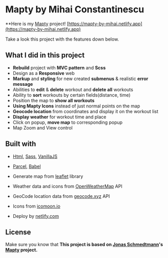 # Mapty by Mihai Constantinescu

\*\*Here is my [Mapty](https://mapty-by-mihai.netlify.app) project! [https://mapty-by-mihai.netlify.app](https://mapty-by-mihai.netlify.app)

Take a look this project with the features down below.

## What I did in this project

- **Rebuild** project with **MVC pattern** and **Scss**
- Design as a **Responsive** web
- **Markup** and **styling** for new created **submenus** & realistic **error message**
- Abilities to **edit** & **delete** workout and **delete all** workouts
- Ability to **sort** workouts by certain fields(distance, time)
- Position the map to **show all workouts**
- **Using Mapty Icons** instead of just normal points on the map
- **Geocode location** from coordinates and display it on the workout list
- **Display weather** for workout time and place
- Click on popup, **move map** to corresponding popup
- Map Zoom and View control

## Built with

- [Html](https://html.com/), [Sass](https://sass-lang.com/), [VanillaJS](https://www.javascript.com/)
- [Parcel](https://parceljs.org/), [Babel](https://babeljs.io/)

- Generate map from [leaflet](https://leafletjs.com/) library
- Weather data and icons from [OpenWeatherMap](https://openweathermap.org/) API
- GeoCode location data from [geocode.xyz](https://geocode.xyz/) API
- Icons from [icomoon.io](https://icomoon.io/)
- Deploy by [netlify.com](https://www.netlify.com/)

## License

Make sure you know that **This project is based on [Jonas Schmedtmann](https://github.com/jonasschmedtmann)'s [Mapty](https://mapty.netlify.app/) project.**
